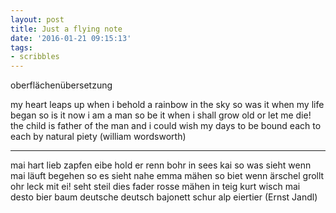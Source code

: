 ```yaml
---
layout: post
title: Just a flying note
date: '2016-01-21 09:15:13'
tags:
- scribbles
---
```


oberflächenübersetzung

my heart leaps up when i behold
a rainbow in the sky
so was it when my life began
so is it now i am a man
so be it when i shall grow old
or let me die!
the child is father of the man
and i could wish my days to be
bound each to each by natural piety 
(william wordsworth)

---
mai hart lieb zapfen eibe hold
er renn bohr in sees kai
so was sieht wenn mai läuft begehen
so es sieht nahe emma mähen
so biet wenn ärschel grollt
ohr leck mit ei!
seht steil dies fader rosse mähen
in teig kurt wisch mai desto bier
baum deutsche deutsch bajonett schur alp eiertier
(Ernst Jandl)
